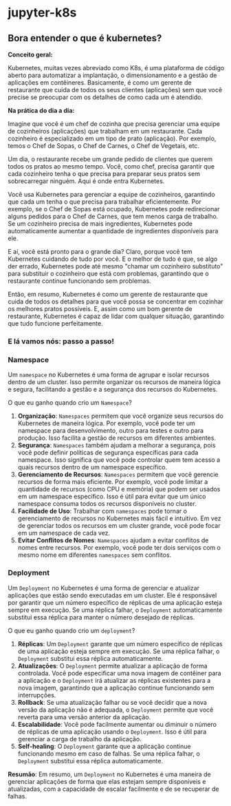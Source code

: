 # jupyter-k8s

## Bora entender o que é kubernetes?

**Conceito geral:**

 Kubernetes, muitas vezes abreviado como K8s, é uma plataforma de código aberto para automatizar a implantação, o dimensionamento e a gestão de aplicações em contêineres. Basicamente, é como um gerente de restaurante que cuida de todos os seus clientes (aplicações) sem que você precise se preocupar com os detalhes de como cada um é atendido.

**Na prática do dia a dia:**

Imagine que você é um chef de cozinha que precisa gerenciar uma equipe de cozinheiros (aplicações) que trabalham em um restaurante. Cada cozinheiro é especializado em um tipo de prato (aplicação). Por exemplo, temos o Chef de Sopas, o Chef de Carnes, o Chef de Vegetais, etc.

Um dia, o restaurante recebe um grande pedido de clientes que querem todos os pratos ao mesmo tempo. Você, como chef, precisa garantir que cada cozinheiro tenha o que precisa para preparar seus pratos sem sobrecarregar ninguém. Aqui é onde entra Kubernetes.

Você usa Kubernetes para gerenciar a equipe de cozinheiros, garantindo que cada um tenha o que precisa para trabalhar eficientemente. Por exemplo, se o Chef de Sopas está ocupado, Kubernetes pode redirecionar alguns pedidos para o Chef de Carnes, que tem menos carga de trabalho. Se um cozinheiro precisa de mais ingredientes, Kubernetes pode automaticamente aumentar a quantidade de ingredientes disponíveis para ele.

E aí, você está pronto para o grande dia? Claro, porque você tem Kubernetes cuidando de tudo por você. E o melhor de tudo é que, se algo der errado, Kubernetes pode até mesmo "chamar um cozinheiro substituto" para substituir o cozinheiro que está com problemas, garantindo que o restaurante continue funcionando sem problemas.

Então, em resumo, Kubernetes é como um gerente de restaurante que cuida de todos os detalhes para que você possa se concentrar em cozinhar os melhores pratos possíveis. E, assim como um bom gerente de restaurante, Kubernetes é capaz de lidar com qualquer situação, garantindo que tudo funcione perfeitamente.

### E lá vamos nós: passo a passo!

### Namespace

Um `namespace` no Kubernetes é uma forma de agrupar e isolar recursos dentro de um cluster. Isso permite organizar os recursos de maneira lógica e segura, facilitando a gestão e a segurança dos recursos do Kubernetes.

O que eu ganho quando crio um `Namespace`?

1. **Organização**: `Namespaces` permitem que você organize seus recursos do Kubernetes de maneira lógica. Por exemplo, você pode ter um namespace para desenvolvimento, outro para testes e outro para produção. Isso facilita a gestão de recursos em diferentes ambientes.
2. **Segurança**: `Namespaces` também ajudam a melhorar a segurança, pois você pode definir políticas de segurança específicas para cada namespace. Isso significa que você pode controlar quem tem acesso a quais recursos dentro de um namespace específico.
3. **Gerenciamento de Recursos**: `Namespaces` permitem que você gerencie recursos de forma mais eficiente. Por exemplo, você pode limitar a quantidade de recursos (como CPU e memória) que podem ser usados em um namespace específico. Isso é útil para evitar que um único namespace consuma todos os recursos disponíveis no cluster.
4. **Facilidade de Uso**: Trabalhar com `namespaces` pode tornar o gerenciamento de recursos no Kubernetes mais fácil e intuitivo. Em vez de gerenciar todos os recursos em um cluster grande, você pode focar em um namespace de cada vez.
5. **Evitar Conflitos de Nomes**: `Namespaces` ajudam a evitar conflitos de nomes entre recursos. Por exemplo, você pode ter dois serviços com o mesmo nome em diferentes `namespaces` sem conflitos.

### Deployment

Um `Deployment` no Kubernetes é uma forma de gerenciar e atualizar aplicações que estão sendo executadas em um cluster. Ele é responsável por garantir que um número específico de réplicas de uma aplicação esteja sempre em execução. Se uma réplica falhar, o `Deployment` automaticamente substitui essa réplica para manter o número desejado de réplicas.

O que eu ganho quando crio um `deployment`?

1. **Réplicas**: Um `Deployment` garante que um número específico de réplicas de uma aplicação esteja sempre em execução. Se uma réplica falhar, o `Deployment` substitui essa réplica automaticamente.
2. **Atualizações**: O `Deployment` permite atualizar a aplicação de forma controlada. Você pode especificar uma nova imagem de contêiner para a aplicação e o `Deployment` irá atualizar as réplicas existentes para a nova imagem, garantindo que a aplicação continue funcionando sem interrupções.
3. **Rollback**: Se uma atualização falhar ou se você decidir que a nova versão da aplicação não é adequada, o `Deployment` permite que você reverta para uma versão anterior da aplicação.
4. **Escalabilidade**: Você pode facilmente aumentar ou diminuir o número de réplicas de uma aplicação usando o `Deployment`. Isso é útil para gerenciar a carga de trabalho da aplicação.
5. **Self-healing**: O `Deployment` garante que a aplicação continue funcionando mesmo em caso de falhas. Se uma réplica falhar, o `Deployment` substitui essa réplica automaticamente.

**Resumão**: Em resumo, um `Deployment` no Kubernetes é uma maneira de gerenciar aplicações de forma que elas estejam sempre disponíveis e atualizadas, com a capacidade de escalar facilmente e de se recuperar de falhas.




